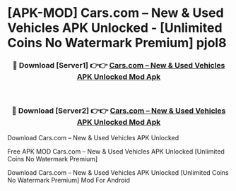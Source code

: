 # [APK-MOD] Cars.com – New & Used Vehicles APK Unlocked - [Unlimited Coins No Watermark Premium] pjol8



<div align="center">
<h3>🔴 Download [Server1] 👉👉 <a href="https://momento.my/?title=Cars.com_–_New_&_Used_Vehicles_APK_Unlocked">Cars.com – New & Used Vehicles APK Unlocked Mod Apk</a></h3><br>

<h3>🔴 Download [Server2] 👉👉 <a href="https://momento.my/?title=Cars.com_–_New_&_Used_Vehicles_APK_Unlocked">Cars.com – New & Used Vehicles APK Unlocked Mod Apk</a></h3>
</div>



Download Cars.com – New & Used Vehicles APK Unlocked 

Free APK MOD Cars.com – New & Used Vehicles APK Unlocked [Unlimited Coins No Watermark Premium]

Download Cars.com – New & Used Vehicles APK Unlocked [Unlimited Coins No Watermark Premium] Mod For Android
